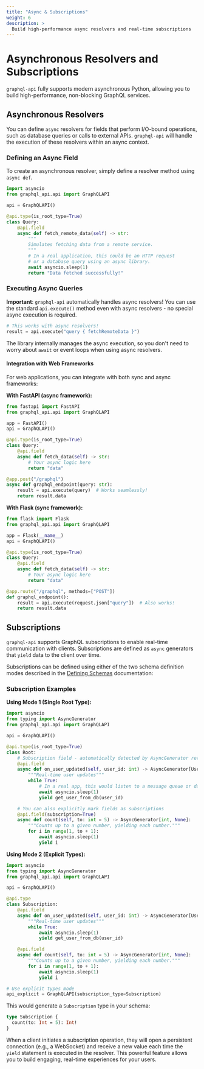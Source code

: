 ```yaml
---
title: "Async & Subscriptions"
weight: 6
description: >
  Build high-performance async resolvers and real-time subscriptions
---
```


# Asynchronous Resolvers and Subscriptions

`graphql-api` fully supports modern asynchronous Python, allowing you to build high-performance, non-blocking GraphQL services.

## Asynchronous Resolvers

You can define `async` resolvers for fields that perform I/O-bound operations, such as database queries or calls to external APIs. `graphql-api` will handle the execution of these resolvers within an async context.

### Defining an Async Field

To create an asynchronous resolver, simply define a resolver method using `async def`.

```python
import asyncio
from graphql_api.api import GraphQLAPI

api = GraphQLAPI()

@api.type(is_root_type=True)
class Query:
    @api.field
    async def fetch_remote_data(self) -> str:
        """
        Simulates fetching data from a remote service.
        """
        # In a real application, this could be an HTTP request
        # or a database query using an async library.
        await asyncio.sleep(1)
        return "Data fetched successfully!"
```

### Executing Async Queries

**Important**: `graphql-api` automatically handles async resolvers! You can use the standard `api.execute()` method even with async resolvers - no special async execution is required.

```python
# This works with async resolvers!
result = api.execute("query { fetchRemoteData }")
```

The library internally manages the async execution, so you don't need to worry about `await` or event loops when using async resolvers.

#### Integration with Web Frameworks

For web applications, you can integrate with both sync and async frameworks:

**With FastAPI (async framework):**
```python
from fastapi import FastAPI
from graphql_api.api import GraphQLAPI

app = FastAPI()
api = GraphQLAPI()

@api.type(is_root_type=True)
class Query:
    @api.field
    async def fetch_data(self) -> str:
        # Your async logic here
        return "data"

@app.post("/graphql")
async def graphql_endpoint(query: str):
    result = api.execute(query)  # Works seamlessly!
    return result.data
```

**With Flask (sync framework):**
```python
from flask import Flask
from graphql_api.api import GraphQLAPI

app = Flask(__name__)
api = GraphQLAPI()

@api.type(is_root_type=True)
class Query:
    @api.field
    async def fetch_data(self) -> str:
        # Your async logic here
        return "data"

@app.route("/graphql", methods=["POST"])
def graphql_endpoint():
    result = api.execute(request.json["query"])  # Also works!
    return result.data
```

## Subscriptions

`graphql-api` supports GraphQL subscriptions to enable real-time communication with clients. Subscriptions are defined as `async` generators that `yield` data to the client over time.

Subscriptions can be defined using either of the two schema definition modes described in the [Defining Schemas](../defining-schemas/#schema-definition-modes) documentation:

### Subscription Examples

**Using Mode 1 (Single Root Type):**

```python
import asyncio
from typing import AsyncGenerator
from graphql_api.api import GraphQLAPI

api = GraphQLAPI()

@api.type(is_root_type=True)
class Root:
    # Subscription field - automatically detected by AsyncGenerator return type
    @api.field
    async def on_user_updated(self, user_id: int) -> AsyncGenerator[User, None]:
        """Real-time user updates"""
        while True:
            # In a real app, this would listen to a message queue or database changes
            await asyncio.sleep(1)
            yield get_user_from_db(user_id)

    # You can also explicitly mark fields as subscriptions
    @api.field(subscription=True)
    async def count(self, to: int = 5) -> AsyncGenerator[int, None]:
        """Counts up to a given number, yielding each number."""
        for i in range(1, to + 1):
            await asyncio.sleep(1)
            yield i
```

**Using Mode 2 (Explicit Types):**

```python
import asyncio
from typing import AsyncGenerator
from graphql_api.api import GraphQLAPI

api = GraphQLAPI()

@api.type
class Subscription:
    @api.field
    async def on_user_updated(self, user_id: int) -> AsyncGenerator[User, None]:
        """Real-time user updates"""
        while True:
            await asyncio.sleep(1)
            yield get_user_from_db(user_id)

    @api.field
    async def count(self, to: int = 5) -> AsyncGenerator[int, None]:
        """Counts up to a given number, yielding each number."""
        for i in range(1, to + 1):
            await asyncio.sleep(1)
            yield i

# Use explicit types mode
api_explicit = GraphQLAPI(subscription_type=Subscription)
```

This would generate a `Subscription` type in your schema:

```graphql
type Subscription {
  count(to: Int = 5): Int!
}
```

When a client initiates a subscription operation, they will open a persistent connection (e.g., a WebSocket) and receive a new value each time the `yield` statement is executed in the resolver. This powerful feature allows you to build engaging, real-time experiences for your users.